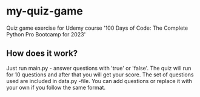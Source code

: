 # my-quiz-game
Quiz game exercise for Udemy course '100 Days of Code: The Complete Python Pro Bootcamp for 2023'

## How does it work?
Just run main.py - answer questions with 'true' or 'false'. The quiz will run for 10 questions and after that you will get your score. The set of questions used are included in data.py -file. You can add questions or replace it with your own if you follow the same format.

